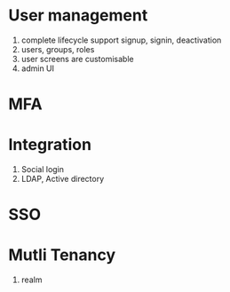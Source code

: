 # User management
1. complete lifecycle support signup, signin, deactivation
2. users, groups, roles
3. user screens are customisable
4. admin UI

# MFA

# Integration
1. Social login
2. LDAP, Active directory


# SSO

# Mutli Tenancy
1. realm
